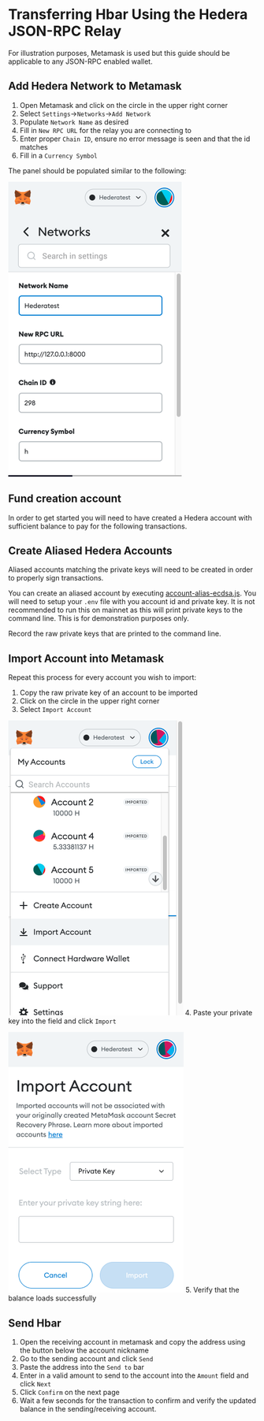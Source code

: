 # Transferring Hbar Using the Hedera JSON-RPC Relay

For illustration purposes, Metamask is used but this guide should be applicable to any JSON-RPC enabled wallet.

## Add Hedera Network to Metamask

1. Open Metamask and click on the circle in the upper right corner
2. Select `Settings`->`Networks`->`Add Network`
3. Populate `Network Name` as desired
4. Fill in `New RPC URL` for the relay you are connecting to
5. Enter proper `Chain ID`, ensure no error message is seen and that the id matches
6. Fill in a `Currency Symbol`

The panel should be populated similar to the following:

![Network Panel](images/networkPanel.png)

## Fund creation account
In order to get started you will need to have created a Hedera account with sufficient balance to pay for the following transactions.

## Create Aliased Hedera Accounts
Aliased accounts matching the private keys will need to be created in order to properly sign transactions. 

You can create an aliased account by executing [account-alias-ecdsa.js](examples/account-alias-ecdsa.js). You will need to setup your `.env` file with you account id and private key. It is not recommended to run this on mainnet as this will print private keys to the command line. This is for demonstration purposes only.

Record the raw private keys that are printed to the command line.

## Import Account into Metamask

Repeat this process for every account you wish to import:

1. Copy the raw private key of an account to be imported
2. Click on the circle in the upper right corner
3. Select `Import Account`

![Import Account Button](images/importAccountButton.png)
4. Paste your private key into the field and click `Import`

![Import Account Panel](images/importAccountPanel.png)
5. Verify that the balance loads successfully

## Send Hbar
1. Open the receiving account in metamask and copy the address using the button below the account nickname
2. Go to the sending account and click `Send`
3. Paste the address into the `Send to` bar
4. Enter in a valid amount to send to the account into the `Amount` field and click `Next`
5. Click `Confirm` on the next page
6. Wait a few seconds for the transaction to confirm and verify the updated balance in the sending/receiving account.